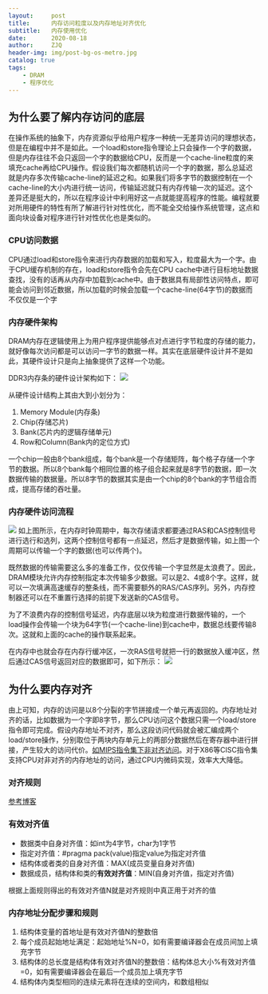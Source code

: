 ```yaml
---
layout:     post
title:      内存访问粒度以及内存地址对齐优化
subtitle:   内存使用优化
date:       2020-08-18
author:     ZJQ
header-img: img/post-bg-os-metro.jpg
catalog: true
tags:
    - DRAM
    - 程序优化
---
```

## 为什么要了解内存访问的底层
在操作系统的抽象下，内存资源似乎给用户程序一种统一无差异访问的理想状态，但是在编程中并不是如此。一个load和store指令理论上只会操作一个字的数据，但是内存往往不会只返回一个字的数据给CPU，反而是一个cache-line粒度的来填充cache再给CPU操作。假设我们每次都随机访问一个字的数据，那么总延迟就是内存多次传输cache-line的延迟之和。如果我们将多字节的数据控制在一个cache-line的大小内进行统一访问，传输延迟就只有内存传输一次的延迟。这个差异还是挺大的，所以在程序设计中利用好这一点就能提高程序的性能。编程就要对所用硬件的特性有所了解进行针对性优化，而不能全交给操作系统管理，这点和面向块设备对程序进行针对性优化也是类似的。

### CPU访问数据
CPU通过load和store指令来进行内存数据的加载和写入，粒度最大为一个字。由于CPU缓存机制的存在，load和store指令会先在CPU cache中进行目标地址数据查找，没有的话再从内存中加载到cache中。由于数据具有局部性访问特点，即可能会访问到邻近数据，所以加载的时候会加载一个cache-line(64字节)的数据而不仅仅是一个字

### 内存硬件架构
DRAM内存在逻辑使用上为用户程序提供能够点对点进行字节粒度的存储的能力，就好像每次访问都是可以访问一字节的数据一样。其实在底层硬件设计并不是如此，其硬件设计只是向上抽象提供了这样一个功能。

DDR3内存条的硬件设计架构如下：
![](https://pic3.zhimg.com/80/v2-2c7408fadd05a0951eac529c03109779_720w.jpg)

从硬件设计结构上其由大到小划分为：
1. Memory Module(内存条)
2. Chip(存储芯片)
3. Bank(芯片内的逻辑存储单元)
4. Row和Column(Bank内的定位方式)

一个chip一般由8个bank组成，每个bank是一个存储矩阵，每个格子存储一个字节的数据。所以8个bank每个相同位置的格子组合起来就是8字节的数据，即一次数据传输的数据量。所以8字节的数据其实是由一个chip的8个bank的字节组合而成，提高存储的吞吐量。

### 内存硬件访问流程
![](http://static.oschina.net/uploads/img/201302/06104432_0ZDH.png)
如上图所示，在内存时钟周期中，每次存储请求都要通过RAS和CAS控制信号进行选行和选列，这两个控制信号都有一点延迟，然后才是数据传输，如上图一个周期可以传输一个字的数据(也可以传两个)。

既然数据的传输需要这么多的准备工作，仅仅传输一个字显然是太浪费了。因此，DRAM模块允许内存控制指定本次传输多少数据。可以是2、4或8个字。这样，就可以一次填满高速缓存的整条线，而不需要额外的RAS/CAS序列。另外，内存控制器还可以在不重置行选择的前提下发送新的CAS信号。

为了不浪费内存的控制信号延迟，内存底层以块为粒度进行数据传输的，一个load操作会传输一个块为64字节(一个cache-line)到cache中，数据总线要传输8次。这就和上面的cache的操作联系起来。

在内存中也就会存在内存行缓冲区，一次RAS信号就把一行的数据放入缓冲区，然后通过CAS信号返回对应的数据即可，如下所示：
![](https://img-blog.csdn.net/20130904220940000)

## 为什么要内存对齐
由上可知，内存的访问是以8个分裂的字节拼接成一个单元再返回的。内存地址对齐的话，比如数据为一个字即8字节，那么CPU访问这个数据只需一个load/store指令即可完成。假设内存地址不对齐，那么这段访问代码就会被汇编成两个load/store操作，分别取位于两块内存单元上的两部分数据然后在寄存器中进行拼接，产生较大的访问代价。[如MIPS指令集下非对齐访问](https://blog.csdn.net/skyflying2012/article/details/17203285)。对于X86等CISC指令集支持CPU对非对齐的内存地址的访问，通过CPU内微码实现，效率大大降低。

### 对齐规则
[参考博客](https://songlee24.github.io/2014/09/20/memory-alignment/)

### 有效对齐值
+ 数据类中自身对齐值：如int为4字节，char为1字节
+ 指定对齐值：#pragma pack(value)指定value为指定对齐值
+ 结构体或者类的自身对齐值：MAX(成员变量自身对齐值)
+ 数据成员，结构体和类的**有效对齐值**：MIN(自身对齐值，指定对齐值)

根据上面规则得出的有效对齐值N就是对齐规则中真正用于对齐的值

### 内存地址分配步骤和规则
1. 结构体变量的首地址是有效对齐值N的整数倍
2. 每个成员起始地址满足：起始地址%N=0，如有需要编译器会在成员间加上填充字节
3. 结构体的总长度是结构体有效对齐值N的整数倍：结构体总大小%有效对齐值=0，如有需要编译器会在最后一个成员加上填充字节
4. 结构体内类型相同的连续元素将在连续的空间内，和数组相似